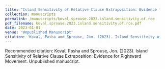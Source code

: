 ```yaml
---
title: "Island Sensitivity of Relative Clause Extraposition: Evidence for Rightward Movement"
collection: manuscripts
permalink: /manuscripts/koval.sprouse.2023.island.sensitivity.of.rce
pdf_filename: koval.sprouse.2023.island.sensitivity.of.rce.pdf
date: 2023-01-01
venue: 'Unpublished Manuscript'
citation: 'Koval, Pasha and Sprouse, Jon. (2023). Island Sensitivity of Relative Clause Extraposition: Evidence for Rightward Movement. Unpublished manuscript.'
---
```

Recommended citation: Koval, Pasha and Sprouse, Jon. (2023). Island Sensitivity of Relative Clause Extraposition: Evidence for Rightward Movement. Unpublished manuscript.